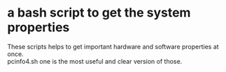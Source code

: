 # a bash script to get the system properties
These scripts helps to get important hardware and software properties at once. <br />
pcinfo4.sh one is the most useful and clear version of those.
